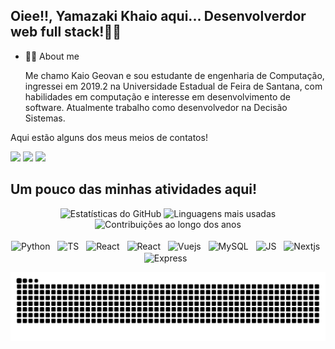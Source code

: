 ## Oiee!!, Yamazaki Khaio aqui... Desenvolverdor web full stack!🖖👋

- 👨‍🎓 About me

    Me chamo Kaio Geovan e sou estudante de engenharia de Computação, ingressei em 2019.2 na Universidade Estadual de Feira de Santana, com habilidades em computação e interesse em desenvolvimento de software. Atualmente trabalho como desenvolvedor na Decisão Sistemas.



<!--
Here are some ideas to get you started:

- 🔭 I’m currently working on ...
- 🌱 I’m currently learning ...
- 👯 I’m looking to collaborate on ...
- 🤔 I’m looking for help with ...
- 💬 Ask me about ...
- 📫 How to reach me: ...
- 😄 Pronouns: ...
- ⚡ Fun fact: ...
-->
Aqui estão alguns dos meus meios de contatos!

<div>
<a href="https://www.linkedin.com/in/kaio-geovan/" target="_blank"><img src="https://img.shields.io/badge/LinkedIn-0077B5?style=for-the-badge&logo=linkedin&logoColor=white" target="_blank"></a>
<a href="mailto:kaio.encompuefs@gmail.com" target="_blank"><img src="https://img.shields.io/badge/Gmail-D14836?style=for-the-badge&logo=gmail&logoColor=white" target="_blank"></a>
<a href="mailto:kfonseca@ecomp.uefs.br" target="_blank"><img src="https://img.shields.io/badge/Gmail-D14836?style=for-the-badge&logo=gmail&logoColor=white" target="_blank"></a>
    
</div>
           
## Um pouco das minhas atividades aqui!
<div align="center">
  <!-- Estatísticas GitHub -->
  <img height="180em" src="https://github-readme-stats.vercel.app/api?username=Yamazaki-Khaio&show_icons=true&include_all_commits=true&count_private=true&hide=contribs&theme=monokai&custom_title=Estatísticas%20do%20GitHub" alt="Estatísticas do GitHub"/>

  <!-- Principais linguagens -->
  <img height="180em" src="https://github-readme-stats.vercel.app/api/top-langs?username=Yamazaki-Khaio&show_icons=true&count_private=true&layout=compact&langs_count=8&theme=monokai" alt="Linguagens mais usadas"/>

  <!-- Gráfico de contribuições (todos os anos) -->
  <img height="180em" src="https://github-profile-summary-cards.vercel.app/api/cards/profile-details?username=Yamazaki-Khaio&theme=monokai" alt="Contribuições ao longo dos anos"/>
</div>


<div style="display: inline_block"  align="center"><br>
  <img align="center" alt="Python" height="30" width="30" src="https://cdn.jsdelivr.net/gh/devicons/devicon/icons/python/python-original.svg"/>&nbsp;&nbsp;
  <img align="center" alt="TS" height="30" width="30"src="https://cdn.jsdelivr.net/gh/devicons/devicon/icons/typescript/typescript-original.svg"/>&nbsp;&nbsp;
  <img align="center" alt="React" height="30" width="30" src="https://cdn.jsdelivr.net/gh/devicons/devicon/icons/react/react-original.svg" />&nbsp;&nbsp;
    <img align="center" alt="React" height="30" width="30" src="https://cdn.jsdelivr.net/gh/devicons/devicon/icons/angularjs/angularjs-original.svg" />&nbsp;&nbsp;
  <img align="center" alt="Vuejs" height="30" width="30" src="https://cdn.jsdelivr.net/gh/devicons/devicon/icons/vuejs/vuejs-original.svg" />&nbsp;&nbsp;
  <img align="center" alt="MySQL" height="30" src="https://cdn.jsdelivr.net/gh/devicons/devicon/icons/mysql/mysql-original-wordmark.svg" />&nbsp;&nbsp;
  <img align="center" alt="JS" height="30" width="30" src="https://cdn.jsdelivr.net/gh/devicons/devicon/icons/javascript/javascript-original.svg" />&nbsp;&nbsp;
  <img align="center" alt="Nextjs" height="30" width="30" src="https://cdn.jsdelivr.net/gh/devicons/devicon/icons/nextjs/nextjs-original.svg" />&nbsp;&nbsp;
  <img align="center" alt="Express" height="30" width="30" src="https://cdn.jsdelivr.net/gh/devicons/devicon/icons/express/express-original.svg" />&nbsp;&nbsp;
  
  ![snake svg](https://github.com/Yamazaki-Khaio/Yamazaki-Khaio/blob/output/github-contribution-grid-snake.svg)
</div>

